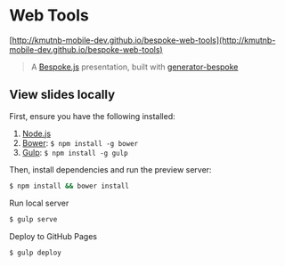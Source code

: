 # Web Tools
[http://kmutnb-mobile-dev.github.io/bespoke-web-tools](http://kmutnb-mobile-dev.github.io/bespoke-web-tools)
> A [Bespoke.js](http://markdalgleish.com/projects/bespoke.js) presentation, built with [generator-bespoke](https://github.com/markdalgleish/generator-bespoke)

## View slides locally

First, ensure you have the following installed:

1. [Node.js](http://nodejs.org)
2. [Bower](http://bower.io): `$ npm install -g bower`
3. [Gulp](http://gulpjs.com): `$ npm install -g gulp`

Then, install dependencies and run the preview server:

```bash
$ npm install && bower install
```
Run local server
```bash
$ gulp serve
```

Deploy to GitHub Pages
```bash
$ gulp deploy
```
